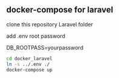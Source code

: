 ## docker-compose for laravel

clone this repository Laravel folder

add .env root password

DB_ROOTPASS=yourpassword


```sh
cd docker_laravel
ln -s ../.env ./
docker-compose up
```
